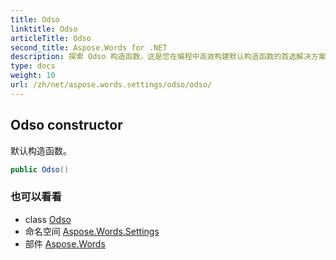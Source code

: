 ```yaml
---
title: Odso
linktitle: Odso
articleTitle: Odso
second_title: Aspose.Words for .NET
description: 探索 Odso 构造函数，这是您在编程中高效构建默认构造函数的首选解决方案。立即简化您的代码并提升性能！
type: docs
weight: 10
url: /zh/net/aspose.words.settings/odso/odso/
---
```

## Odso constructor

默认构造函数。

```csharp
public Odso()
```

### 也可以看看

* class [Odso](../)
* 命名空间 [Aspose.Words.Settings](../../../aspose.words.settings/)
* 部件 [Aspose.Words](../../../)
